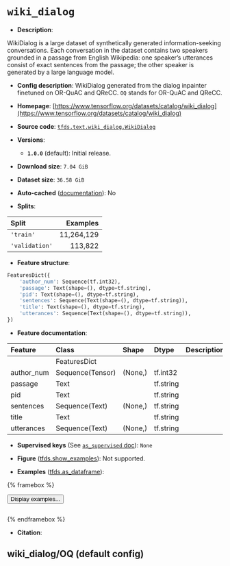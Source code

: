 <div itemscope itemtype="http://schema.org/Dataset">
  <div itemscope itemprop="includedInDataCatalog" itemtype="http://schema.org/DataCatalog">
    <meta itemprop="name" content="TensorFlow Datasets" />
  </div>
  <meta itemprop="name" content="wiki_dialog" />
  <meta itemprop="description" content="WikiDialog is a large dataset of synthetically generated information-seeking&#10;conversations. Each conversation in the dataset contains two speakers grounded&#10;in a passage from English Wikipedia: one speaker’s utterances consist of exact&#10;sentences from the passage; the other speaker is generated by a large language&#10;model.&#10;&#10;To use this dataset:&#10;&#10;```python&#10;import tensorflow_datasets as tfds&#10;&#10;ds = tfds.load(&#x27;wiki_dialog&#x27;, split=&#x27;train&#x27;)&#10;for ex in ds.take(4):&#10;  print(ex)&#10;```&#10;&#10;See [the guide](https://www.tensorflow.org/datasets/overview) for more&#10;informations on [tensorflow_datasets](https://www.tensorflow.org/datasets).&#10;&#10;" />
  <meta itemprop="url" content="https://www.tensorflow.org/datasets/catalog/wiki_dialog" />
  <meta itemprop="sameAs" content="https://www.tensorflow.org/datasets/catalog/wiki_dialog" />
  <meta itemprop="citation" content="" />
</div>

# `wiki_dialog`


*   **Description**:

WikiDialog is a large dataset of synthetically generated information-seeking
conversations. Each conversation in the dataset contains two speakers grounded
in a passage from English Wikipedia: one speaker’s utterances consist of exact
sentences from the passage; the other speaker is generated by a large language
model.

*   **Config description**: WikiDialog generated from the dialog inpainter
    finetuned on OR-QuAC and QReCC. `OQ` stands for OR-QuAC and QReCC.

*   **Homepage**:
    [https://www.tensorflow.org/datasets/catalog/wiki_dialog](https://www.tensorflow.org/datasets/catalog/wiki_dialog)

*   **Source code**:
    [`tfds.text.wiki_dialog.WikiDialog`](https://github.com/tensorflow/datasets/tree/master/tensorflow_datasets/text/wiki_dialog/wiki_dialog.py)

*   **Versions**:

    *   **`1.0.0`** (default): Initial release.

*   **Download size**: `7.04 GiB`

*   **Dataset size**: `36.58 GiB`

*   **Auto-cached**
    ([documentation](https://www.tensorflow.org/datasets/performances#auto-caching)):
    No

*   **Splits**:

Split          | Examples
:------------- | ---------:
`'train'`      | 11,264,129
`'validation'` | 113,822

*   **Feature structure**:

```python
FeaturesDict({
    'author_num': Sequence(tf.int32),
    'passage': Text(shape=(), dtype=tf.string),
    'pid': Text(shape=(), dtype=tf.string),
    'sentences': Sequence(Text(shape=(), dtype=tf.string)),
    'title': Text(shape=(), dtype=tf.string),
    'utterances': Sequence(Text(shape=(), dtype=tf.string)),
})
```

*   **Feature documentation**:

Feature    | Class            | Shape   | Dtype     | Description
:--------- | :--------------- | :------ | :-------- | :----------
           | FeaturesDict     |         |           |
author_num | Sequence(Tensor) | (None,) | tf.int32  |
passage    | Text             |         | tf.string |
pid        | Text             |         | tf.string |
sentences  | Sequence(Text)   | (None,) | tf.string |
title      | Text             |         | tf.string |
utterances | Sequence(Text)   | (None,) | tf.string |

*   **Supervised keys** (See
    [`as_supervised` doc](https://www.tensorflow.org/datasets/api_docs/python/tfds/load#args)):
    `None`

*   **Figure**
    ([tfds.show_examples](https://www.tensorflow.org/datasets/api_docs/python/tfds/visualization/show_examples)):
    Not supported.

*   **Examples**
    ([tfds.as_dataframe](https://www.tensorflow.org/datasets/api_docs/python/tfds/as_dataframe)):

<!-- mdformat off(HTML should not be auto-formatted) -->

{% framebox %}

<button id="displaydataframe">Display examples...</button>
<div id="dataframecontent" style="overflow-x:auto"></div>
<script>
const url = "https://storage.googleapis.com/tfds-data/visualization/dataframe/wiki_dialog-OQ-1.0.0.html";
const dataButton = document.getElementById('displaydataframe');
dataButton.addEventListener('click', async () => {
  // Disable the button after clicking (dataframe loaded only once).
  dataButton.disabled = true;

  const contentPane = document.getElementById('dataframecontent');
  try {
    const response = await fetch(url);
    // Error response codes don't throw an error, so force an error to show
    // the error message.
    if (!response.ok) throw Error(response.statusText);

    const data = await response.text();
    contentPane.innerHTML = data;
  } catch (e) {
    contentPane.innerHTML =
        'Error loading examples. If the error persist, please open '
        + 'a new issue.';
  }
});
</script>

{% endframebox %}

<!-- mdformat on -->

*   **Citation**:


## wiki_dialog/OQ (default config)
